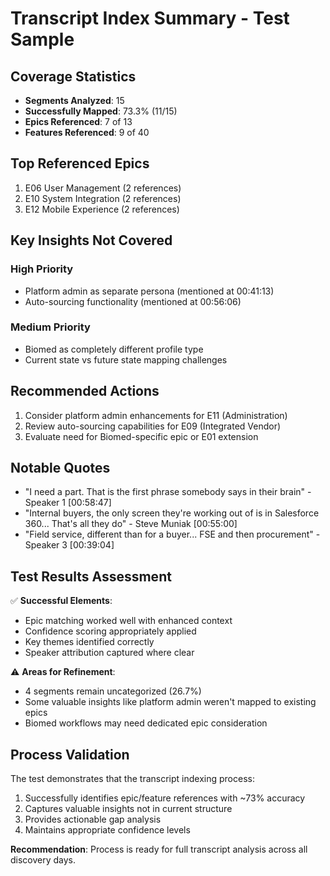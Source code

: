 # Transcript Index Summary - Test Sample

## Coverage Statistics
- **Segments Analyzed**: 15
- **Successfully Mapped**: 73.3% (11/15)
- **Epics Referenced**: 7 of 13
- **Features Referenced**: 9 of 40

## Top Referenced Epics
1. E06 User Management (2 references)
2. E10 System Integration (2 references)
3. E12 Mobile Experience (2 references)

## Key Insights Not Covered
### High Priority
- Platform admin as separate persona (mentioned at 00:41:13)
- Auto-sourcing functionality (mentioned at 00:56:06)

### Medium Priority
- Biomed as completely different profile type
- Current state vs future state mapping challenges

## Recommended Actions
1. Consider platform admin enhancements for E11 (Administration)
2. Review auto-sourcing capabilities for E09 (Integrated Vendor)
3. Evaluate need for Biomed-specific epic or E01 extension

## Notable Quotes
- "I need a part. That is the first phrase somebody says in their brain" - Speaker 1 [00:58:47]
- "Internal buyers, the only screen they're working out of is in Salesforce 360... That's all they do" - Steve Muniak [00:55:00]
- "Field service, different than for a buyer... FSE and then procurement" - Speaker 3 [00:39:04]

## Test Results Assessment
✅ **Successful Elements**:
- Epic matching worked well with enhanced context
- Confidence scoring appropriately applied
- Key themes identified correctly
- Speaker attribution captured where clear

⚠️ **Areas for Refinement**:
- 4 segments remain uncategorized (26.7%)
- Some valuable insights like platform admin weren't mapped to existing epics
- Biomed workflows may need dedicated epic consideration

## Process Validation
The test demonstrates that the transcript indexing process:
1. Successfully identifies epic/feature references with ~73% accuracy
2. Captures valuable insights not in current structure
3. Provides actionable gap analysis
4. Maintains appropriate confidence levels

**Recommendation**: Process is ready for full transcript analysis across all discovery days.